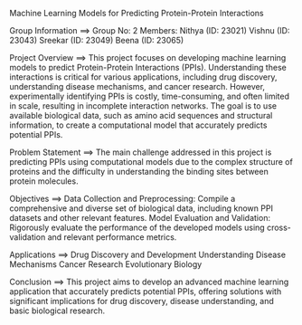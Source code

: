 Machine Learning Models for Predicting Protein-Protein Interactions

Group Information ==>
Group No: 2
Members:
Nithya (ID: 23021)
Vishnu (ID: 23043)
Sreekar (ID: 23049)
Beena (ID: 23065)

Project Overview ==>
This project focuses on developing machine learning models to predict Protein-Protein Interactions (PPIs). Understanding these interactions is critical for various applications, including drug discovery, understanding disease mechanisms, and cancer research. However, experimentally identifying PPIs is costly, time-consuming, and often limited in scale, resulting in incomplete interaction networks. The goal is to use available biological data, such as amino acid sequences and structural information, to create a computational model that accurately predicts potential PPIs.

Problem Statement ==>
The main challenge addressed in this project is predicting PPIs using computational models due to the complex structure of proteins and the difficulty in understanding the binding sites between protein molecules.

Objectives ==>
Data Collection and Preprocessing: Compile a comprehensive and diverse set of biological data, including known PPI datasets and other relevant features.
Model Evaluation and Validation: Rigorously evaluate the performance of the developed models using cross-validation and relevant performance metrics.

Applications ==>
Drug Discovery and Development
Understanding Disease Mechanisms
Cancer Research
Evolutionary Biology

Conclusion ==>
This project aims to develop an advanced machine learning application that accurately predicts potential PPIs, offering solutions with significant implications for drug discovery, disease understanding, and basic biological research.
